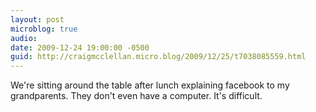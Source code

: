 ```yaml
---
layout: post
microblog: true
audio: 
date: 2009-12-24 19:00:00 -0500
guid: http://craigmcclellan.micro.blog/2009/12/25/t7038085559.html
---
```

We're sitting around the table after lunch explaining facebook to my grandparents. They don't even have a computer. It's difficult.
